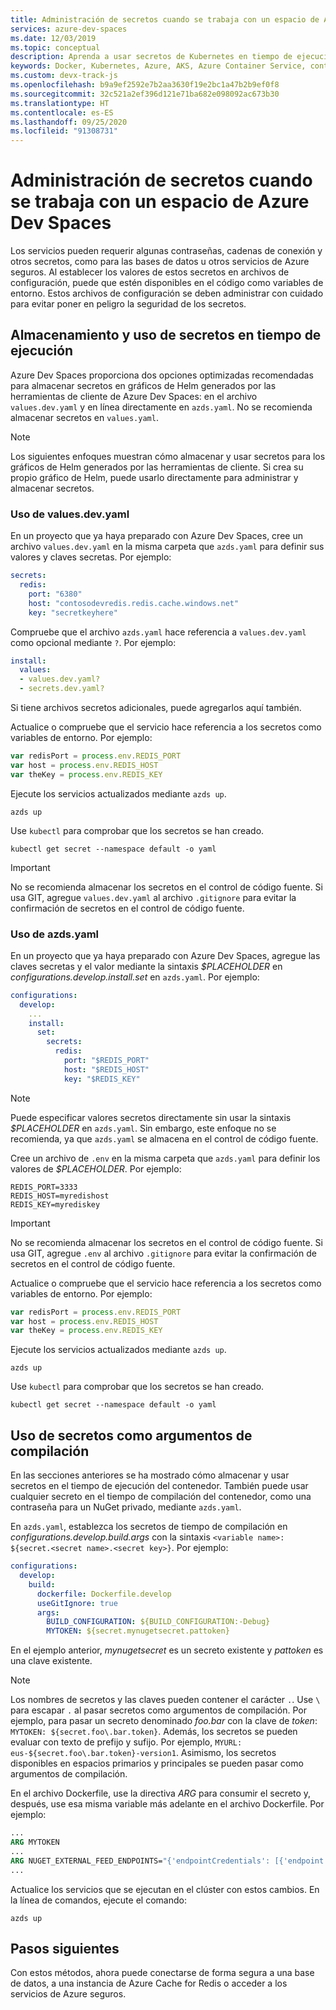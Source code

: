 ```yaml
---
title: Administración de secretos cuando se trabaja con un espacio de Azure Dev Spaces
services: azure-dev-spaces
ms.date: 12/03/2019
ms.topic: conceptual
description: Aprenda a usar secretos de Kubernetes en tiempo de ejecución o de compilación al desarrollar aplicaciones con Azure Dev Spaces
keywords: Docker, Kubernetes, Azure, AKS, Azure Container Service, contenedores
ms.custom: devx-track-js
ms.openlocfilehash: b9a9ef2592e7b2aa3630f19e2bc1a47b2b9ef0f8
ms.sourcegitcommit: 32c521a2ef396d121e71ba682e098092ac673b30
ms.translationtype: HT
ms.contentlocale: es-ES
ms.lasthandoff: 09/25/2020
ms.locfileid: "91308731"
---
```

# <a name="how-to-manage-secrets-when-working-with-an-azure-dev-space"></a>Administración de secretos cuando se trabaja con un espacio de Azure Dev Spaces

Los servicios pueden requerir algunas contraseñas, cadenas de conexión y otros secretos, como para las bases de datos u otros servicios de Azure seguros. Al establecer los valores de estos secretos en archivos de configuración, puede que estén disponibles en el código como variables de entorno.  Estos archivos de configuración se deben administrar con cuidado para evitar poner en peligro la seguridad de los secretos.

## <a name="storing-and-using-runtime-secrets"></a>Almacenamiento y uso de secretos en tiempo de ejecución

Azure Dev Spaces proporciona dos opciones optimizadas recomendadas para almacenar secretos en gráficos de Helm generados por las herramientas de cliente de Azure Dev Spaces: en el archivo `values.dev.yaml` y en línea directamente en `azds.yaml`. No se recomienda almacenar secretos en `values.yaml`.

> [!NOTE]
> Los siguientes enfoques muestran cómo almacenar y usar secretos para los gráficos de Helm generados por las herramientas de cliente. Si crea su propio gráfico de Helm, puede usarlo directamente para administrar y almacenar secretos.

### <a name="using-valuesdevyaml"></a>Uso de values.dev.yaml

En un proyecto que ya haya preparado con Azure Dev Spaces, cree un archivo `values.dev.yaml` en la misma carpeta que `azds.yaml` para definir sus valores y claves secretas. Por ejemplo:

```yaml
secrets:
  redis:
    port: "6380"
    host: "contosodevredis.redis.cache.windows.net"
    key: "secretkeyhere"
```

Compruebe que el archivo `azds.yaml` hace referencia a `values.dev.yaml` como opcional mediante `?`. Por ejemplo:

```yaml
install:
  values:
  - values.dev.yaml?
  - secrets.dev.yaml?
```

Si tiene archivos secretos adicionales, puede agregarlos aquí también.

Actualice o compruebe que el servicio hace referencia a los secretos como variables de entorno. Por ejemplo:

```javascript
var redisPort = process.env.REDIS_PORT
var host = process.env.REDIS_HOST
var theKey = process.env.REDIS_KEY
```
    
Ejecute los servicios actualizados mediante `azds up`.

```console
azds up
```
 
Use `kubectl` para comprobar que los secretos se han creado.

```console
kubectl get secret --namespace default -o yaml 
```

> [!IMPORTANT]
> No se recomienda almacenar los secretos en el control de código fuente. Si usa GIT, agregue `values.dev.yaml` al archivo `.gitignore` para evitar la confirmación de secretos en el control de código fuente.

### <a name="using-azdsyaml"></a>Uso de azds.yaml

En un proyecto que ya haya preparado con Azure Dev Spaces, agregue las claves secretas y el valor mediante la sintaxis *$PLACEHOLDER* en *configurations.develop.install.set* en `azds.yaml`. Por ejemplo:

```yaml
configurations:
  develop:
    ...
    install:
      set:
        secrets:
          redis:
            port: "$REDIS_PORT"
            host: "$REDIS_HOST"
            key: "$REDIS_KEY"
```

> [!NOTE]
> Puede especificar valores secretos directamente sin usar la sintaxis *$PLACEHOLDER* en `azds.yaml`. Sin embargo, este enfoque no se recomienda, ya que `azds.yaml` se almacena en el control de código fuente.
     
Cree un archivo de `.env` en la misma carpeta que `azds.yaml` para definir los valores de *$PLACEHOLDER*. Por ejemplo:

```
REDIS_PORT=3333
REDIS_HOST=myredishost
REDIS_KEY=myrediskey
```

> [!IMPORTANT]
> No se recomienda almacenar los secretos en el control de código fuente. Si usa GIT, agregue `.env` al archivo `.gitignore` para evitar la confirmación de secretos en el control de código fuente.

Actualice o compruebe que el servicio hace referencia a los secretos como variables de entorno. Por ejemplo:

```javascript
var redisPort = process.env.REDIS_PORT
var host = process.env.REDIS_HOST
var theKey = process.env.REDIS_KEY
```
    
Ejecute los servicios actualizados mediante `azds up`.

```console
azds up
```
 
Use `kubectl` para comprobar que los secretos se han creado.

```console
kubectl get secret --namespace default -o yaml 
```

## <a name="using-secrets-as-build-arguments"></a>Uso de secretos como argumentos de compilación

En las secciones anteriores se ha mostrado cómo almacenar y usar secretos en el tiempo de ejecución del contenedor. También puede usar cualquier secreto en el tiempo de compilación del contenedor, como una contraseña para un NuGet privado, mediante `azds.yaml`.

En `azds.yaml`, establezca los secretos de tiempo de compilación en *configurations.develop.build.args* con la sintaxis `<variable name>: ${secret.<secret name>.<secret key>}`. Por ejemplo:

```yaml
configurations:
  develop:
    build:
      dockerfile: Dockerfile.develop
      useGitIgnore: true
      args:
        BUILD_CONFIGURATION: ${BUILD_CONFIGURATION:-Debug}
        MYTOKEN: ${secret.mynugetsecret.pattoken}
```

En el ejemplo anterior, *mynugetsecret* es un secreto existente y *pattoken* es una clave existente.

>[!NOTE]
> Los nombres de secretos y las claves pueden contener el carácter `.`. Use `\` para escapar `.` al pasar secretos como argumentos de compilación. Por ejemplo, para pasar un secreto denominado *foo.bar* con la clave de *token*: `MYTOKEN: ${secret.foo\.bar.token}`. Además, los secretos se pueden evaluar con texto de prefijo y sufijo. Por ejemplo, `MYURL: eus-${secret.foo\.bar.token}-version1`. Asimismo, los secretos disponibles en espacios primarios y principales se pueden pasar como argumentos de compilación.

En el archivo Dockerfile, use la directiva *ARG* para consumir el secreto y, después, use esa misma variable más adelante en el archivo Dockerfile. Por ejemplo:

```dockerfile
...
ARG MYTOKEN
...
ARG NUGET_EXTERNAL_FEED_ENDPOINTS="{'endpointCredentials': [{'endpoint':'PRIVATE_NUGET_ENDPOINT', 'password':'${MYTOKEN}'}]}"
...
```

Actualice los servicios que se ejecutan en el clúster con estos cambios. En la línea de comandos, ejecute el comando:

```
azds up
```

## <a name="next-steps"></a>Pasos siguientes

Con estos métodos, ahora puede conectarse de forma segura a una base de datos, a una instancia de Azure Cache for Redis o acceder a los servicios de Azure seguros.
 
